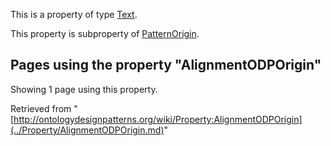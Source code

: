This is a property of type [Text](../Type/Text.md "Type:Text").


This property is subproperty of [PatternOrigin](../Property/PatternOrigin.md "Property:PatternOrigin").




  


## Pages using the property "AlignmentODPOrigin"


Showing 1 page using this property.



Retrieved from "[http://ontologydesignpatterns.org/wiki/Property:AlignmentODPOrigin](../Property/AlignmentODPOrigin.md)"